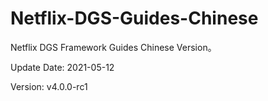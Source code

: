 # Netflix-DGS-Guides-Chinese

Netflix DGS Framework Guides Chinese Version。

Update Date: 2021-05-12

Version: v4.0.0-rc1

